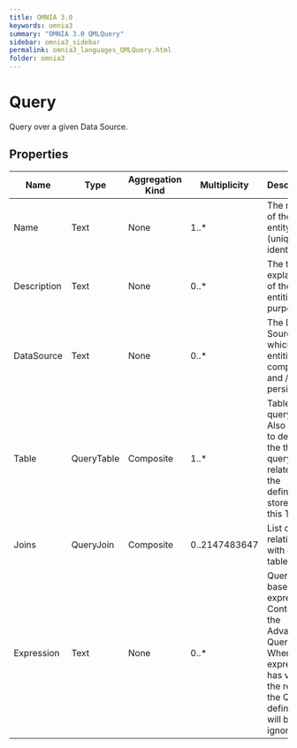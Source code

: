 ```yaml
---
title: OMNIA 3.0
keywords: omnia3
summary: "OMNIA 3.0 QMLQuery"
sidebar: omnia3_sidebar
permalink: omnia3_languages_QMLQuery.html
folder: omnia3
---
```


# Query
Query over a given Data Source.
## Properties
|Name|Type|Aggregation Kind|Multiplicity|Description|
|--|--|--|--|--|
|Name|Text|None|1..*|The name of the entity (unique identifier).|
|Description|Text|None|0..*|The textual explanation of the entities’ purpose.|
|DataSource|Text|None|0..*|The Data Source in which the entities are computed and / or persisted.|
|Table|QueryTable|Composite|1..*|Table to query data. Also used to define the this query is related to the definition stored in this Table.|
|Joins|QueryJoin|Composite|0..2147483647|List of the relations with other tables.|
|Expression|Text|None|0..*|Query based on expression. Content of the Advanced Query. When the expression has value, the rest of the Query definition will be ignored.|

